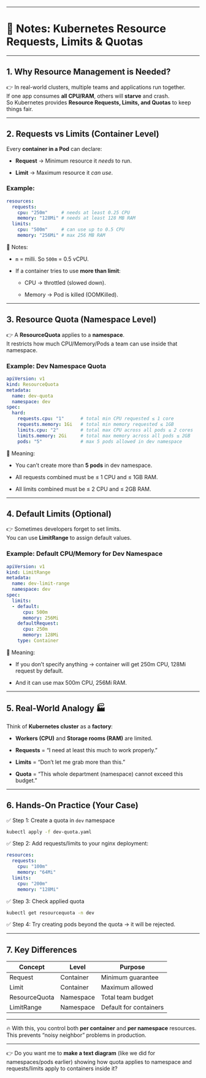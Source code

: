 
---

# 📝 Notes: Kubernetes Resource Requests, Limits & Quotas

---

## 1. Why Resource Management is Needed?

👉 In real-world clusters, multiple teams and applications run together.  
If one app consumes **all CPU/RAM**, others will **starve** and crash.  
So Kubernetes provides **Resource Requests, Limits, and Quotas** to keep things fair.

---

## 2. Requests vs Limits (Container Level)

Every **container in a Pod** can declare:

- **Request** → Minimum resource it _needs_ to run.
    
- **Limit** → Maximum resource it _can use_.
    

### Example:

```yaml
resources:
  requests:
    cpu: "250m"     # needs at least 0.25 CPU
    memory: "128Mi" # needs at least 128 MB RAM
  limits:
    cpu: "500m"     # can use up to 0.5 CPU
    memory: "256Mi" # max 256 MB RAM
```

📌 Notes:

- `m` = milli. So `500m` = 0.5 vCPU.
    
- If a container tries to use **more than limit**:
    
    - CPU → throttled (slowed down).
        
    - Memory → Pod is killed (OOMKilled).
        

---

## 3. Resource Quota (Namespace Level)

👉 A **ResourceQuota** applies to a **namespace**.  
It restricts how much CPU/Memory/Pods a team can use inside that namespace.

### Example: Dev Namespace Quota

```yaml
apiVersion: v1
kind: ResourceQuota
metadata:
  name: dev-quota
  namespace: dev
spec:
  hard:
    requests.cpu: "1"      # total min CPU requested ≤ 1 core
    requests.memory: 1Gi   # total min memory requested ≤ 1GB
    limits.cpu: "2"        # total max CPU across all pods ≤ 2 cores
    limits.memory: 2Gi     # total max memory across all pods ≤ 2GB
    pods: "5"              # max 5 pods allowed in dev namespace
```

📌 Meaning:

- You can’t create more than **5 pods** in dev namespace.
    
- All requests combined must be ≤ 1 CPU and ≤ 1GB RAM.
    
- All limits combined must be ≤ 2 CPU and ≤ 2GB RAM.
    

---

## 4. Default Limits (Optional)

👉 Sometimes developers forget to set limits.  
You can use **LimitRange** to assign default values.

### Example: Default CPU/Memory for Dev Namespace

```yaml
apiVersion: v1
kind: LimitRange
metadata:
  name: dev-limit-range
  namespace: dev
spec:
  limits:
  - default:
      cpu: 500m
      memory: 256Mi
    defaultRequest:
      cpu: 250m
      memory: 128Mi
    type: Container
```

📌 Meaning:

- If you don’t specify anything → container will get 250m CPU, 128Mi request by default.
    
- And it can use max 500m CPU, 256Mi RAM.
    

---

## 5. Real-World Analogy 🏭

Think of **Kubernetes cluster** as a **factory**:

- **Workers (CPU)** and **Storage rooms (RAM)** are limited.
    
- **Requests** = “I need at least this much to work properly.”
    
- **Limits** = “Don’t let me grab more than this.”
    
- **Quota** = “This whole department (namespace) cannot exceed this budget.”
    

---

## 6. Hands-On Practice (Your Case)

✅ Step 1: Create a quota in `dev` namespace

```bash
kubectl apply -f dev-quota.yaml
```

✅ Step 2: Add requests/limits to your nginx deployment:

```yaml
resources:
  requests:
    cpu: "100m"
    memory: "64Mi"
  limits:
    cpu: "200m"
    memory: "128Mi"
```

✅ Step 3: Check applied quota

```bash
kubectl get resourcequota -n dev
```

✅ Step 4: Try creating pods beyond the quota → it will be rejected.

---

## 7. Key Differences

|Concept|Level|Purpose|
|---|---|---|
|Request|Container|Minimum guarantee|
|Limit|Container|Maximum allowed|
|ResourceQuota|Namespace|Total team budget|
|LimitRange|Namespace|Default for containers|

---

🔥 With this, you control both **per container** and **per namespace** resources.  
This prevents “noisy neighbor” problems in production.

---

👉 Do you want me to **make a text diagram** (like we did for namespaces/pods earlier) showing how quota applies to namespace and requests/limits apply to containers inside it?